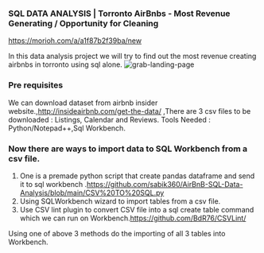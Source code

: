 ### SQL DATA ANALYSIS | Torronto AirBnbs - Most Revenue Generating / Opportunity for Cleaning

https://morioh.com/a/a1f87b2f39ba/new

In this data analysis project we will try to find out the most revenue creating airbnbs in torronto using sql alone.
![grab-landing-page]([https://github.com/sabik360/final/blob/main/Preview.gif](https://raw.githubusercontent.com/sabik360/AirBnB-SQL-Data-Analysis/main/wp10784400.webp))



 
### Pre requisites

We can download dataset from airbnb insider website.,http://insideairbnb.com/get-the-data/ ,There are 3 csv files to be downloaded : Listings, Calendar and Reviews.
Tools Needed : Python/Notepad++,Sql Workbench.


### Now there are ways to import data to SQL Workbench from a csv file. 

1) One is a premade python script that create pandas dataframe and send it to sql workbench .https://github.com/sabik360/AirBnB-SQL-Data-Analysis/blob/main/CSV%20TO%20SQL.py
2) Using SQLWorkbench wizard to import tables from a  csv file.
3) Use CSV lint plugin to convert CSV file into a sql create table command which we can run on Workbench.https://github.com/BdR76/CSVLint/

Using one of above 3 methods do the importing of all 3 tables into Workbench.



